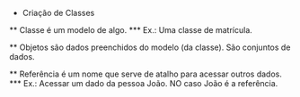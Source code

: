 * Criação de Classes


** Classe é um modelo de algo.
    *** Ex.: Uma classe de matrícula.


** Objetos são dados preenchidos do modelo (da classe). São conjuntos de dados.


** Referência é um nome que serve de atalho para acessar outros dados. 
    *** Ex.: Acessar um dado da pessoa João. NO caso João é a referência.